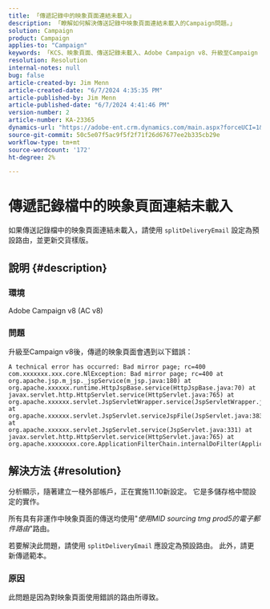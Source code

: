 ```yaml
---
title: 「傳遞記錄中的映象頁面連結未載入」
description: 「瞭解如何解決傳送記錄中映象頁面連結未載入的Campaign問題。」
solution: Campaign
product: Campaign
applies-to: "Campaign"
keywords: 「KCS、映象頁面、傳送記錄未載入、Adobe Campaign v8、升級至Campaign v8、疑難排解、AC v8」
resolution: Resolution
internal-notes: null
bug: false
article-created-by: Jim Menn
article-created-date: "6/7/2024 4:35:35 PM"
article-published-by: Jim Menn
article-published-date: "6/7/2024 4:41:46 PM"
version-number: 2
article-number: KA-23365
dynamics-url: "https://adobe-ent.crm.dynamics.com/main.aspx?forceUCI=1&pagetype=entityrecord&etn=knowledgearticle&id=47b3bdf5-eb24-ef11-840a-000d3a5a67ba"
source-git-commit: 50c5e07f5ac9f5f2f71f26d67677ee2b335cb29e
workflow-type: tm+mt
source-wordcount: '172'
ht-degree: 2%

---
```


# 傳遞記錄檔中的映象頁面連結未載入


如果傳送記錄檔中的映象頁面連結未載入，請使用 `splitDeliveryEmail` 設定為預設路由，並更新交貨樣版。

## 說明 {#description}


### 環境

Adobe Campaign v8 (AC v8)

### 問題

升級至Campaign v8後，傳遞的映象頁面會遇到以下錯誤：


```
A technical error has occurred: Bad mirror page; rc=400 
com.xxxxxxx.xxx.core.NlException: Bad mirror page; rc=400 at 
org.apache.jsp.m_jsp._jspService(m_jsp.java:180) at 
org.apache.xxxxxx.runtime.HttpJspBase.service(HttpJspBase.java:70) at 
javax.servlet.http.HttpServlet.service(HttpServlet.java:765) at 
org.apache.xxxxxx.servlet.JspServletWrapper.service(JspServletWrapper.java:465) at 
org.apache.xxxxxx.servlet.JspServlet.serviceJspFile(JspServlet.java:383) at 
org.apache.xxxxxx.servlet.JspServlet.service(JspServlet.java:331) at 
javax.servlet.http.HttpServlet.service(HttpServlet.java:765) at 
org.apache.xxxxxxxx.core.ApplicationFilterChain.internalDoFilter(ApplicationFilterChain.java:231)
```



## 解決方法 {#resolution}


分析顯示，隨著建立一棧外部帳戶，正在實施11.10新設定。 它是多儲存格中間設定的實作。

所有具有非運作中映象頁面的傳送均使用&quot;*使用MID sourcing tmg prod5的電子郵件路由*&quot;路由。

若要解決此問題，請使用 `splitDeliveryEmail` 應設定為預設路由。 此外，請更新傳遞範本。

### 原因

此問題是因為對映象頁面使用錯誤的路由所導致。

